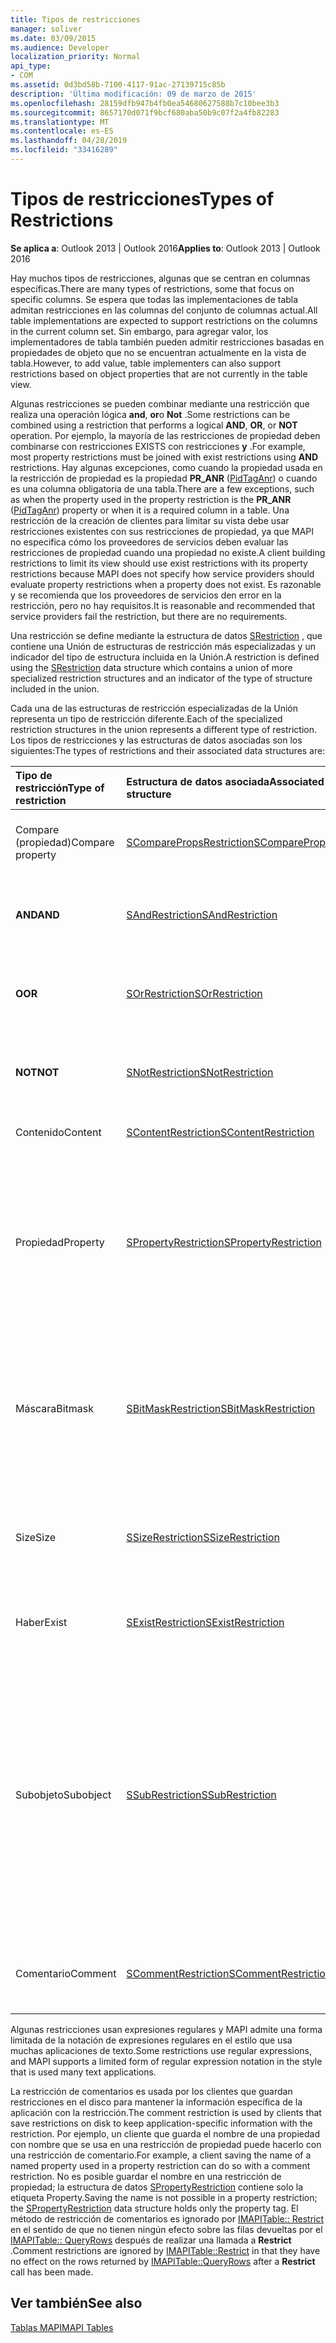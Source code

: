 ```yaml
---
title: Tipos de restricciones
manager: soliver
ms.date: 03/09/2015
ms.audience: Developer
localization_priority: Normal
api_type:
- COM
ms.assetid: 0d3bd58b-7100-4117-91ac-27139715c85b
description: 'Última modificación: 09 de marzo de 2015'
ms.openlocfilehash: 28159dfb947b4fb0ea54680627588b7c10bee3b3
ms.sourcegitcommit: 8657170d071f9bcf680aba50b9c07f2a4fb82283
ms.translationtype: MT
ms.contentlocale: es-ES
ms.lasthandoff: 04/28/2019
ms.locfileid: "33416289"
---
```

# <a name="types-of-restrictions"></a><span data-ttu-id="a95c4-103">Tipos de restricciones</span><span class="sxs-lookup"><span data-stu-id="a95c4-103">Types of Restrictions</span></span>

  
  
<span data-ttu-id="a95c4-104">**Se aplica a**: Outlook 2013 | Outlook 2016</span><span class="sxs-lookup"><span data-stu-id="a95c4-104">**Applies to**: Outlook 2013 | Outlook 2016</span></span> 
  
<span data-ttu-id="a95c4-105">Hay muchos tipos de restricciones, algunas que se centran en columnas específicas.</span><span class="sxs-lookup"><span data-stu-id="a95c4-105">There are many types of restrictions, some that focus on specific columns.</span></span> <span data-ttu-id="a95c4-106">Se espera que todas las implementaciones de tabla admitan restricciones en las columnas del conjunto de columnas actual.</span><span class="sxs-lookup"><span data-stu-id="a95c4-106">All table implementations are expected to support restrictions on the columns in the current column set.</span></span> <span data-ttu-id="a95c4-107">Sin embargo, para agregar valor, los implementadores de tabla también pueden admitir restricciones basadas en propiedades de objeto que no se encuentran actualmente en la vista de tabla.</span><span class="sxs-lookup"><span data-stu-id="a95c4-107">However, to add value, table implementers can also support restrictions based on object properties that are not currently in the table view.</span></span>
  
<span data-ttu-id="a95c4-108">Algunas restricciones se pueden combinar mediante una restricción que realiza una operación lógica **and**, **or**o **Not** .</span><span class="sxs-lookup"><span data-stu-id="a95c4-108">Some restrictions can be combined using a restriction that performs a logical **AND**, **OR**, or **NOT** operation.</span></span> <span data-ttu-id="a95c4-109">Por ejemplo, la mayoría de las restricciones de propiedad deben combinarse con restricciones EXISTS con restricciones **y** .</span><span class="sxs-lookup"><span data-stu-id="a95c4-109">For example, most property restrictions must be joined with exist restrictions using **AND** restrictions.</span></span> <span data-ttu-id="a95c4-110">Hay algunas excepciones, como cuando la propiedad usada en la restricción de propiedad es la propiedad **PR_ANR** ([PidTagAnr](pidtaganr-canonical-property.md)) o cuando es una columna obligatoria de una tabla.</span><span class="sxs-lookup"><span data-stu-id="a95c4-110">There are a few exceptions, such as when the property used in the property restriction is the **PR_ANR** ([PidTagAnr](pidtaganr-canonical-property.md)) property or when it is a required column in a table.</span></span> <span data-ttu-id="a95c4-111">Una restricción de la creación de clientes para limitar su vista debe usar restricciones existentes con sus restricciones de propiedad, ya que MAPI no especifica cómo los proveedores de servicios deben evaluar las restricciones de propiedad cuando una propiedad no existe.</span><span class="sxs-lookup"><span data-stu-id="a95c4-111">A client building restrictions to limit its view should use exist restrictions with its property restrictions because MAPI does not specify how service providers should evaluate property restrictions when a property does not exist.</span></span> <span data-ttu-id="a95c4-112">Es razonable y se recomienda que los proveedores de servicios den error en la restricción, pero no hay requisitos.</span><span class="sxs-lookup"><span data-stu-id="a95c4-112">It is reasonable and recommended that service providers fail the restriction, but there are no requirements.</span></span> 
  
<span data-ttu-id="a95c4-113">Una restricción se define mediante la estructura de datos [SRestriction](srestriction.md) , que contiene una Unión de estructuras de restricción más especializadas y un indicador del tipo de estructura incluida en la Unión.</span><span class="sxs-lookup"><span data-stu-id="a95c4-113">A restriction is defined using the [SRestriction](srestriction.md) data structure which contains a union of more specialized restriction structures and an indicator of the type of structure included in the union.</span></span> 
  
<span data-ttu-id="a95c4-114">Cada una de las estructuras de restricción especializadas de la Unión representa un tipo de restricción diferente.</span><span class="sxs-lookup"><span data-stu-id="a95c4-114">Each of the specialized restriction structures in the union represents a different type of restriction.</span></span> <span data-ttu-id="a95c4-115">Los tipos de restricciones y las estructuras de datos asociadas son los siguientes:</span><span class="sxs-lookup"><span data-stu-id="a95c4-115">The types of restrictions and their associated data structures are:</span></span>
  
|<span data-ttu-id="a95c4-116">**Tipo de restricción**</span><span class="sxs-lookup"><span data-stu-id="a95c4-116">**Type of restriction**</span></span>|<span data-ttu-id="a95c4-117">**Estructura de datos asociada**</span><span class="sxs-lookup"><span data-stu-id="a95c4-117">**Associated data structure**</span></span>|<span data-ttu-id="a95c4-118">**Descripción**</span><span class="sxs-lookup"><span data-stu-id="a95c4-118">**Description**</span></span>|
|:-----|:-----|:-----|
|<span data-ttu-id="a95c4-119">Compare (propiedad)</span><span class="sxs-lookup"><span data-stu-id="a95c4-119">Compare property</span></span>  <br/> |[<span data-ttu-id="a95c4-120">SComparePropsRestriction</span><span class="sxs-lookup"><span data-stu-id="a95c4-120">SComparePropsRestriction</span></span>](scomparepropsrestriction.md) <br/> |<span data-ttu-id="a95c4-121">Compara dos propiedades del mismo tipo.</span><span class="sxs-lookup"><span data-stu-id="a95c4-121">Compares two properties of the same type.</span></span>  <br/> |
|<span data-ttu-id="a95c4-122">**AND**</span><span class="sxs-lookup"><span data-stu-id="a95c4-122">**AND**</span></span> <br/> |[<span data-ttu-id="a95c4-123">SAndRestriction</span><span class="sxs-lookup"><span data-stu-id="a95c4-123">SAndRestriction</span></span>](sandrestriction.md) <br/> |<span data-ttu-id="a95c4-124">Realiza una operación lógica **and** en dos o más restricciones.</span><span class="sxs-lookup"><span data-stu-id="a95c4-124">Performs a logical **AND** operation on two or more restrictions.</span></span>  <br/> |
|<span data-ttu-id="a95c4-125">**O**</span><span class="sxs-lookup"><span data-stu-id="a95c4-125">**OR**</span></span> <br/> |[<span data-ttu-id="a95c4-126">SOrRestriction</span><span class="sxs-lookup"><span data-stu-id="a95c4-126">SOrRestriction</span></span>](sorrestriction.md) <br/> |<span data-ttu-id="a95c4-127">Realiza una operación **or** lógica en dos o más restricciones.</span><span class="sxs-lookup"><span data-stu-id="a95c4-127">Performs a logical **OR** operation on two or more restrictions.</span></span>  <br/> |
|<span data-ttu-id="a95c4-128">**NOT**</span><span class="sxs-lookup"><span data-stu-id="a95c4-128">**NOT**</span></span> <br/> |[<span data-ttu-id="a95c4-129">SNotRestriction</span><span class="sxs-lookup"><span data-stu-id="a95c4-129">SNotRestriction</span></span>](snotrestriction.md) <br/> |<span data-ttu-id="a95c4-130">Realiza una operación **Not** lógica en dos o más restricciones.</span><span class="sxs-lookup"><span data-stu-id="a95c4-130">Performs a logical **NOT** operation on two or more restrictions.</span></span>  <br/> |
|<span data-ttu-id="a95c4-131">Contenido</span><span class="sxs-lookup"><span data-stu-id="a95c4-131">Content</span></span>  <br/> |[<span data-ttu-id="a95c4-132">SContentRestriction</span><span class="sxs-lookup"><span data-stu-id="a95c4-132">SContentRestriction</span></span>](scontentrestriction.md) <br/> |<span data-ttu-id="a95c4-133">Busca datos especificados.</span><span class="sxs-lookup"><span data-stu-id="a95c4-133">Locates specified data.</span></span>  <br/> |
|<span data-ttu-id="a95c4-134">Propiedad</span><span class="sxs-lookup"><span data-stu-id="a95c4-134">Property</span></span>  <br/> |[<span data-ttu-id="a95c4-135">SPropertyRestriction</span><span class="sxs-lookup"><span data-stu-id="a95c4-135">SPropertyRestriction</span></span>](spropertyrestriction.md) <br/> |<span data-ttu-id="a95c4-136">Especifica un valor de propiedad concreto como criterio para la coincidencia.</span><span class="sxs-lookup"><span data-stu-id="a95c4-136">Specifies a particular property value as criteria for matching.</span></span> <span data-ttu-id="a95c4-137">Puede usarse, por ejemplo, para buscar un tipo concreto de datos adjuntos.</span><span class="sxs-lookup"><span data-stu-id="a95c4-137">Can be used, for example, to search for a particular type of attachment.</span></span>  <br/> |
|<span data-ttu-id="a95c4-138">Máscara</span><span class="sxs-lookup"><span data-stu-id="a95c4-138">Bitmask</span></span>  <br/> |[<span data-ttu-id="a95c4-139">SBitMaskRestriction</span><span class="sxs-lookup"><span data-stu-id="a95c4-139">SBitMaskRestriction</span></span>](sbitmaskrestriction.md) <br/> |<span data-ttu-id="a95c4-140">Aplica una máscara de PT_LONG a una propiedad de, normalmente para determinar si se han establecido determinados marcadores.</span><span class="sxs-lookup"><span data-stu-id="a95c4-140">Applies a bitmask to a PT_LONG property, typically to determine whether particular flags are set.</span></span>  <br/> |
|<span data-ttu-id="a95c4-141">Size</span><span class="sxs-lookup"><span data-stu-id="a95c4-141">Size</span></span>  <br/> |[<span data-ttu-id="a95c4-142">SSizeRestriction</span><span class="sxs-lookup"><span data-stu-id="a95c4-142">SSizeRestriction</span></span>](ssizerestriction.md) <br/> |<span data-ttu-id="a95c4-143">Comprueba el tamaño de una propiedad mediante operadores relacionales estándar.</span><span class="sxs-lookup"><span data-stu-id="a95c4-143">Tests the size of a property using standard relational operators.</span></span>  <br/> |
|<span data-ttu-id="a95c4-144">Haber</span><span class="sxs-lookup"><span data-stu-id="a95c4-144">Exist</span></span>  <br/> |[<span data-ttu-id="a95c4-145">SExistRestriction</span><span class="sxs-lookup"><span data-stu-id="a95c4-145">SExistRestriction</span></span>](sexistrestriction.md) <br/> |<span data-ttu-id="a95c4-146">Comprueba si un objeto tiene un valor para una propiedad.</span><span class="sxs-lookup"><span data-stu-id="a95c4-146">Tests whether an object has a value for a property.</span></span>  <br/> |
|<span data-ttu-id="a95c4-147">Subobjeto</span><span class="sxs-lookup"><span data-stu-id="a95c4-147">Subobject</span></span>  <br/> |[<span data-ttu-id="a95c4-148">SSubRestriction</span><span class="sxs-lookup"><span data-stu-id="a95c4-148">SSubRestriction</span></span>](ssubrestriction.md) <br/> |<span data-ttu-id="a95c4-149">Se usa para buscar en los subobjetos o los objetos a los que no se puede tener acceso con un identificador de entrada, como los destinatarios y los datos adjuntos.</span><span class="sxs-lookup"><span data-stu-id="a95c4-149">Used for searching through subobjects, or objects that cannot be accessed with an entry identifier, such as recipients and attachments.</span></span> <span data-ttu-id="a95c4-150">Puede usarse, por ejemplo, para buscar mensajes de un destinatario en particular.</span><span class="sxs-lookup"><span data-stu-id="a95c4-150">Can be used, for example, to look for messages for a particular recipient.</span></span>  <br/> |
|<span data-ttu-id="a95c4-151">Comentario</span><span class="sxs-lookup"><span data-stu-id="a95c4-151">Comment</span></span>  <br/> |[<span data-ttu-id="a95c4-152">SCommentRestriction</span><span class="sxs-lookup"><span data-stu-id="a95c4-152">SCommentRestriction</span></span>](scommentrestriction.md) <br/> |<span data-ttu-id="a95c4-153">Asocia un objeto a un conjunto de propiedades con nombre.</span><span class="sxs-lookup"><span data-stu-id="a95c4-153">Associates an object with a set of named properties.</span></span>  <br/> |
   
<span data-ttu-id="a95c4-154">Algunas restricciones usan expresiones regulares y MAPI admite una forma limitada de la notación de expresiones regulares en el estilo que usa muchas aplicaciones de texto.</span><span class="sxs-lookup"><span data-stu-id="a95c4-154">Some restrictions use regular expressions, and MAPI supports a limited form of regular expression notation in the style that is used many text applications.</span></span>
  
<span data-ttu-id="a95c4-155">La restricción de comentarios es usada por los clientes que guardan restricciones en el disco para mantener la información específica de la aplicación con la restricción.</span><span class="sxs-lookup"><span data-stu-id="a95c4-155">The comment restriction is used by clients that save restrictions on disk to keep application-specific information with the restriction.</span></span> <span data-ttu-id="a95c4-156">Por ejemplo, un cliente que guarda el nombre de una propiedad con nombre que se usa en una restricción de propiedad puede hacerlo con una restricción de comentario.</span><span class="sxs-lookup"><span data-stu-id="a95c4-156">For example, a client saving the name of a named property used in a property restriction can do so with a comment restriction.</span></span> <span data-ttu-id="a95c4-157">No es posible guardar el nombre en una restricción de propiedad; la estructura de datos [SPropertyRestriction](spropertyrestriction.md) contiene solo la etiqueta Property.</span><span class="sxs-lookup"><span data-stu-id="a95c4-157">Saving the name is not possible in a property restriction; the [SPropertyRestriction](spropertyrestriction.md) data structure holds only the property tag.</span></span> <span data-ttu-id="a95c4-158">El método de restricción de comentarios es ignorado por [IMAPITable:: Restrict](imapitable-restrict.md) en el sentido de que no tienen ningún efecto sobre las filas devueltas por el [IMAPITable:: QueryRows](imapitable-queryrows.md) después de realizar una llamada a **Restrict** .</span><span class="sxs-lookup"><span data-stu-id="a95c4-158">Comment restrictions are ignored by [IMAPITable::Restrict](imapitable-restrict.md) in that they have no effect on the rows returned by [IMAPITable::QueryRows](imapitable-queryrows.md) after a **Restrict** call has been made.</span></span> 
  
## <a name="see-also"></a><span data-ttu-id="a95c4-159">Ver también</span><span class="sxs-lookup"><span data-stu-id="a95c4-159">See also</span></span>



[<span data-ttu-id="a95c4-160">Tablas MAPI</span><span class="sxs-lookup"><span data-stu-id="a95c4-160">MAPI Tables</span></span>](mapi-tables.md)


